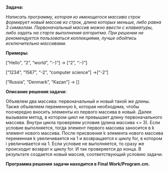 **Задача:**

*Написать программу, которая из имеющегося массива строк формирует новый массив из строк, длина которых меньше, либо равна 3 символам. Первоначальный массив можно ввести с клавиатуры, либо задать на старте выполнения алгоритма. При решении не рекомендуется пользоваться коллекциями, лучше обойтись исключительно массивами.*

**Примеры:**

[“Hello”, “2”, “world”, “:-)”] → [“2”, “:-)”]

[“1234”, “1567”, “-2”, “computer science”] →[“-2”]

[“Russia”, “Denmark”, “Kazan”] → []

**Описание решения задачи:**

Объявлем два массива: первоначальный и новый такой же длины. Также объявляем переменную k, которая необходима, чтобы поочередно вносить элементы из первого массива в новый. Далее вызываем метод, в котором цикл не превышает длину первоначального массива. Внутри цикла проверяем условия (длина массива <= 3). Если условие выполняется, тогда элемент первого массива заносится в k элемент нового массива.  После присвоения k элемента нового массива переменная k увеличивается  на 1 и возвращается к циклу for, в котором i увеличивается на 1. Если условие не выполняется, то сразу же происходит возврат к циклу for. И так проверяется до конца. В результате создается новый массив, соответствующий условию задачи.

**Программа решения задачи находится в Final Work/Program.cm.**